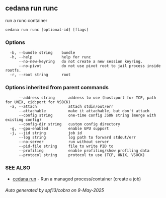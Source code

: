 ## cedana run runc

run a runc container

```
cedana run runc [optional-id] [flags]
```

### Options

```
  -b, --bundle string    bundle
  -h, --help             help for runc
      --no-new-keyring   do not create a new session keyring.
      --no-pivot         do not use pivot root to jail process inside rootfs.
  -r, --root string      root
```

### Options inherited from parent commands

```
      --address string      address to use (host:port for TCP, path for UNIX, cid:port for VSOCK)
  -a, --attach              attach stdin/out/err
      --attachable          make it attachable, but don't attach
      --config string       one-time config JSON string (merge with existing config)
      --config-dir string   custom config directory
  -g, --gpu-enabled         enable GPU support
  -j, --jid string          job id
      --log string          log path to forward stdout/err
      --no-server           run without server
      --pid-file string     file to write PID to
      --profiling           enable profiling/show profiling data
      --protocol string     protocol to use (TCP, UNIX, VSOCK)
```

### SEE ALSO

* [cedana run](cedana_run.md)	 - Run a managed process/container (create a job)

###### Auto generated by spf13/cobra on 9-May-2025
